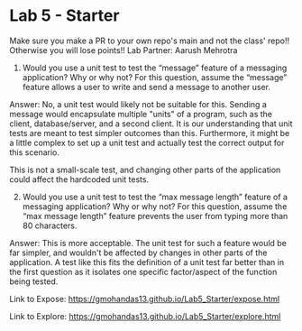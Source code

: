 # Lab 5 - Starter
Make sure you make a PR to your own repo's main and not the class' repo!! Otherwise you will lose points!!
Lab Partner: Aarush Mehrotra

1) Would you use a unit test to test the “message” feature of a messaging application? Why or why not? For this question, assume the “message” feature allows a user to write and send a message to another user.

Answer: No, a unit test would likely not be suitable for this. Sending a message would encapsulate multiple "units" of a program, such as the client, database/server, and a second client. It is our understanding that unit tests are meant to test simpler outcomes than this. Furthermore, it might be a little complex to set up a unit test and actually test the correct output for this scenario. 

This is not a small-scale test, and changing other parts of the application could affect the hardcoded unit tests. 

2) Would you use a unit test to test the “max message length” feature of a messaging application? Why or why not? For this question, assume the “max message length” feature prevents the user from typing more than 80 characters.

Answer: This is more acceptable. The unit test for such a feature would be far simpler, and wouldn't be affected by changes in other parts of the application. A test like this fits the definition of a unit test far better than in the first question as it isolates one specific factor/aspect of the function being tested.


Link to Expose: https://gmohandas13.github.io/Lab5_Starter/expose.html


Link to Explore: https://gmohandas13.github.io/Lab5_Starter/explore.html
